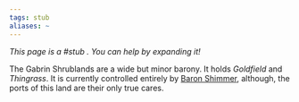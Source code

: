 ```yaml
---
tags: stub
aliases: ~
---
```


*This page is a #stub . You can help by expanding it!*

The Gabrin Shrublands are a wide but minor barony. It holds *Goldfield* and *Thingrass*. It is currently controlled entirely by [Baron Shimmer](..\..\..\..\..\..\Game%20Notes\NPCs\ala%20Alaturmen\High%20Power\Barons%20of%20Combine%20NPCs\Baron%20Shimmer.md), although, the ports of this land are their only true cares.
